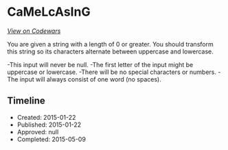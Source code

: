# CaMeLcAsInG
[*View on Codewars*](https://www.codewars.com/kata/camelcasing)

You are given a string with a length of 0 or greater. You should transform this string so its characters alternate between uppercase and lowercase.

-This input will never be null.
-The first letter of the input might be uppercase or lowercase.
-There will be no special characters or numbers.
-The input will always consist of one word (no spaces).

## Timeline
- Created: 2015-01-22
- Published: 2015-01-22
- Approved: null
- Completed: 2015-05-09